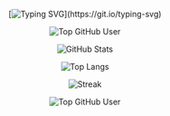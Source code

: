 <div align="center">

[![Typing SVG](https://readme-typing-svg.demolab.com?font=Hack&size=24&pause=1000&color=99CBD5&center=true&vCenter=true&random=true&width=600&lines=Olá+eu+sou+Breno+Rocha!;Criador+de+soluções+Empresariais.;Amante+de+%2C+tecnologia+e+inovação.)](https://git.io/typing-svg)

![Top GitHub User](https://img.shields.io/badge/TOP%201%25%20GITHUB-000000?style=for-the-badge&logo=github&logoColor=white)

![GitHub Stats](https://github-readme-stats.vercel.app/api?username=octocat&theme=rose_pine&show_icons=true&hide_border=true&count_private=true&include_all_commits=true&border_radius=12&custom_title=Estatísticas+de+Breno+Rocha)

![Top Langs](https://github-readme-stats.vercel.app/api/top-langs/?username=brenohdev&theme=rose_pine&layout=compact&hide_border=true&border_radius=12&custom_title=Linguagens+Favoritas+de+Breno&langs_count=8)

![Streak](https://github-readme-streak-stats.herokuapp.com/?user=octocat&theme=rose_pine&hide_border=true&border_radius=12&date_format=M%20j%5B%2C%20Y%5D&custom_title=🔥+Streak+de+999+Dias)

![Top GitHub User](https://img.shields.io/badge/TOP%201%25%20GITHUB-000000?style=for-the-badge&logo=github&logoColor=white)

</div>

